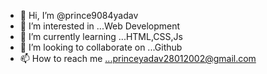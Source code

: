 - 👋 Hi, I’m @prince9084yadav
- 👀 I’m interested in ...Web Development 
- 🌱 I’m currently learning ...HTML,CSS,Js
- 💞️ I’m looking to collaborate on ...Github
- 📫 How to reach me ...princeyadav28012002@gmail.com

<!---
prince9084yadav/prince9084yadav is a ✨ special ✨ repository because its `README.md` (this file) appears on your GitHub profile.
You can click the Preview link to take a look at your changes.
--->
